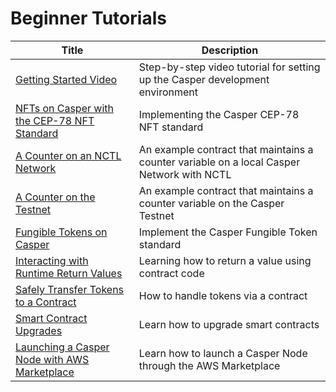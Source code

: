# Beginner Tutorials

| Title                                                       | Description                                                      |
| ----------------------------------------------------------- | ---------------------------------------------------------------- |
|[Getting Started Video](./getting-started-tutorial.md) | Step-by-step video tutorial for setting up the Casper development environment |
|[NFTs on Casper with the CEP-78 NFT Standard](https://github.com/casper-ecosystem/cep-78-enhanced-nft/blob/dev/README.md) | Implementing the Casper CEP-78 NFT standard |
|[A Counter on an NCTL Network](./counter/index.md) | An example contract that maintains a counter variable on a local Casper Network with NCTL |
|[A Counter on the Testnet](./counter-testnet/index.md) | An example contract that maintains a counter variable on the Casper Testnet |
|[Fungible Tokens on Casper](https://github.com/casper-ecosystem/erc20/blob/master/docs/TUTORIAL.md) | Implement the Casper Fungible Token standard |
|[Interacting with Runtime Return Values](../advanced/return-values-tutorial.md)| Learning how to return a value using contract code |
|[Safely Transfer Tokens to a Contract](../advanced/transfer-token-to-contract.md) | How to handle tokens via a contract |
|[Smart Contract Upgrades](./upgrade-contract.md) | Learn how to upgrade smart contracts |
|[Launching a Casper Node with AWS Marketplace](./aws-node.md) | Learn how to launch a Casper Node through the AWS Marketplace |

